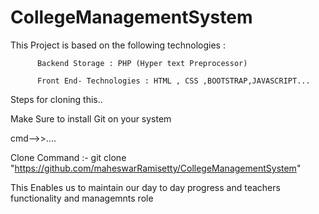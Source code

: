 # CollegeManagementSystem

This Project is based on the following technologies :



          Backend Storage : PHP (Hyper text Preprocessor)

          Front End- Technologies : HTML , CSS ,BOOTSTRAP,JAVASCRIPT...


Steps for cloning this..

Make Sure to install Git on your system

cmd-->>....

Clone Command :- git clone "https://github.com/maheswarRamisetty/CollegeManagementSystem"

This Enables us to maintain our day to day progress and teachers functionality and managemnts role

